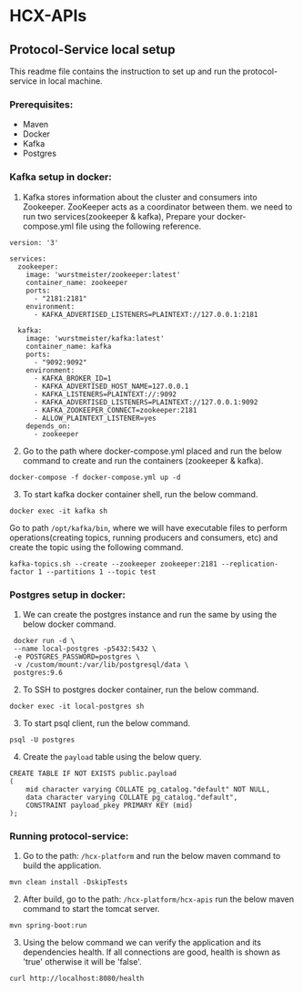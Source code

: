 # HCX-APIs

## Protocol-Service local setup
This readme file contains the instruction to set up and run the protocol-service in local machine.

### Prerequisites:
* Maven
* Docker
* Kafka
* Postgres

### Kafka setup in docker:
1. Kafka stores information about the cluster and consumers into Zookeeper. ZooKeeper acts as a coordinator between them. we need to run two services(zookeeper & kafka), Prepare your docker-compose.yml file using the following reference.
```shell
version: '3'

services:
  zookeeper:
    image: 'wurstmeister/zookeeper:latest'
    container_name: zookeeper
    ports:
      - "2181:2181"    
    environment:
      - KAFKA_ADVERTISED_LISTENERS=PLAINTEXT://127.0.0.1:2181     
    
  kafka:
    image: 'wurstmeister/kafka:latest'
    container_name: kafka
    ports:
      - "9092:9092"
    environment:
      - KAFKA_BROKER_ID=1
      - KAFKA_ADVERTISED_HOST_NAME=127.0.0.1
      - KAFKA_LISTENERS=PLAINTEXT://:9092
      - KAFKA_ADVERTISED_LISTENERS=PLAINTEXT://127.0.0.1:9092
      - KAFKA_ZOOKEEPER_CONNECT=zookeeper:2181      
      - ALLOW_PLAINTEXT_LISTENER=yes
    depends_on:
      - zookeeper  
```
2. Go to the path where docker-compose.yml placed and run the below command to create and run the containers (zookeeper & kafka).
```shell
docker-compose -f docker-compose.yml up -d
```
3. To start kafka docker container shell, run the below command.
```shell
docker exec -it kafka sh
```
Go to path `/opt/kafka/bin`, where we will have executable files to perform operations(creating topics, running producers and consumers, etc) and create the topic using the following command.
```shell
kafka-topics.sh --create --zookeeper zookeeper:2181 --replication-factor 1 --partitions 1 --topic test 
```
### Postgres setup in docker:
1. We can create the postgres instance and run the same by using the below docker command.
```shell
 docker run -d \
 --name local-postgres -p5432:5432 \
 -e POSTGRES_PASSWORD=postgres \
 -v /custom/mount:/var/lib/postgresql/data \
 postgres:9.6
```
2. To SSH to postgres docker container, run the below command.
```shell
docker exec -it local-postgres sh
```
3. To start psql client, run the below command.
```shell
psql -U postgres
```
4. Create the `payload` table using the below query.
```roomsql
CREATE TABLE IF NOT EXISTS public.payload
(
    mid character varying COLLATE pg_catalog."default" NOT NULL,
    data character varying COLLATE pg_catalog."default",
    CONSTRAINT payload_pkey PRIMARY KEY (mid)
);
```
### Running protocol-service:
1. Go to the path: `/hcx-platform` and run the below maven command to build the application.
```shell
mvn clean install -DskipTests
```
2. After build, go to the path: `/hcx-platform/hcx-apis` run the below maven command to start the tomcat server.
```shell
mvn spring-boot:run
```
3. Using the below command we can verify the application and its dependencies health. If all connections are good, health is shown as 'true' otherwise it will be 'false'.
```shell
curl http://localhost:8080/health
```
